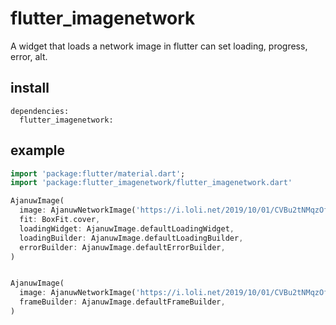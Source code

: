 # flutter_imagenetwork

A widget that loads a network image in flutter can set loading, progress, error, alt.


## install
```
dependencies:
  flutter_imagenetwork:
```


## example
```dart
import 'package:flutter/material.dart';
import 'package:flutter_imagenetwork/flutter_imagenetwork.dart'

AjanuwImage(
  image: AjanuwNetworkImage('https://i.loli.net/2019/10/01/CVBu2tNMqzOfXHr.png'),
  fit: BoxFit.cover,
  loadingWidget: AjanuwImage.defaultLoadingWidget,
  loadingBuilder: AjanuwImage.defaultLoadingBuilder,
  errorBuilder: AjanuwImage.defaultErrorBuilder,
)


AjanuwImage(
  image: AjanuwNetworkImage('https://i.loli.net/2019/10/01/CVBu2tNMqzOfXHr.png'),
  frameBuilder: AjanuwImage.defaultFrameBuilder,
)
```